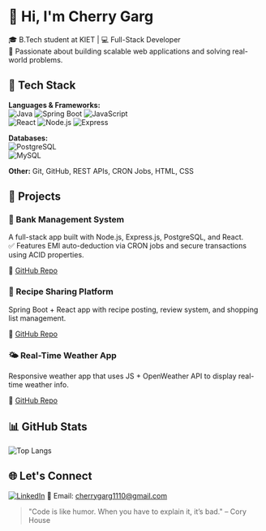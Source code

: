 # 👋 Hi, I'm Cherry Garg

🎓 B.Tech student at KIET | 💻 Full-Stack Developer  
🚀 Passionate about building scalable web applications and solving real-world problems.

## 🧠 Tech Stack

**Languages & Frameworks:**  
![Java](https://img.shields.io/badge/Java-007396?style=for-the-badge&logo=java) 
![Spring Boot](https://img.shields.io/badge/SpringBoot-6DB33F?style=for-the-badge&logo=springboot)
![JavaScript](https://img.shields.io/badge/JavaScript-F7DF1E?style=for-the-badge&logo=javascript)  
![React](https://img.shields.io/badge/React-20232A?style=for-the-badge&logo=react)
![Node.js](https://img.shields.io/badge/Node.js-339933?style=for-the-badge&logo=nodedotjs)
![Express](https://img.shields.io/badge/Express.js-000000?style=for-the-badge&logo=express)

**Databases:**  
![PostgreSQL](https://img.shields.io/badge/PostgreSQL-4169E1?style=for-the-badge&logo=postgresql)  
![MySQL](https://img.shields.io/badge/MySQL-4479A1?style=for-the-badge&logo=mysql)

**Other:** Git, GitHub, REST APIs, CRON Jobs, HTML, CSS

## 📌 Projects

### 🏦 Bank Management System  
A full-stack app built with Node.js, Express.js, PostgreSQL, and React.  
✅ Features EMI auto-deduction via CRON jobs and secure transactions using ACID properties.

🔗 [GitHub Repo](https://github.com/Cherryga/Bank_Management_System)


### 🍲 Recipe Sharing Platform  
Spring Boot + React app with recipe posting, review system, and shopping list management.

🔗 [GitHub Repo](https://github.com/Cherryga/Recipe_Sharing)


### 🌤 Real-Time Weather App  
Responsive weather app that uses JS + OpenWeather API to display real-time weather info.

🔗 [GitHub Repo](https://github.com/Cherryga/Weather_App)


## 📊 GitHub Stats

![Top Langs](https://github-readme-stats.vercel.app/api/top-langs/?username=Cherryga&layout=compact&theme=tokyonight)


## 🌐 Let's Connect

[![LinkedIn]([https://img.shields.io/badge/LinkedIn-blue?style=for-the-badge&logo=linkedin)](https://www.linkedin.com/in/YOUR_USERNAME](https://www.linkedin.com/in/cherry-garg-87797225a/))  
📧 Email: cherrygarg1110@gmail.com 


> "Code is like humor. When you have to explain it, it’s bad." – Cory House


